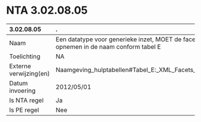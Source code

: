 # NTA 3.02.08.05

 3.02.08.05 | . 
 :--- | :--- 
 Naam | Een datatype voor generieke inzet, MOET de facets die aan het datatype zijn toegewezen opnemen in de naam conform tabel E 
 Toelichting | NA 
 Externe verwijzing(en) | Naamgeving_hulptabellen#Tabel_E:_XML_Facets_die_in_de_datatype_naam_worden_opgenomen 
 Datum invoering | 2012/05/01 
 Is NTA regel | Ja 
 Is PE regel | Nee 
